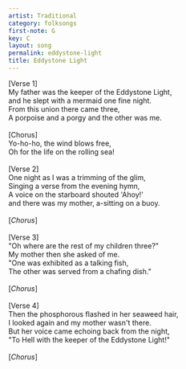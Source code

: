 ```yaml
---
artist: Traditional
category: folksongs
first-note: G
key: C
layout: song
permalink: eddystone-light
title: Eddystone Light
---
```


[Verse 1]<br>
My father was the keeper of the Eddystone Light,<br>
and he slept with a mermaid one fine night.<br>
From this union there came three,<br>
A porpoise and a porgy and the other was me.<br>
<br>
[Chorus]<br>
Yo-ho-ho, the wind blows free,<br>
Oh for the life on the rolling sea!<br>
<br>
[Verse 2]<br>
One night as I was a trimming of the glim,<br>
Singing a verse from the evening hymn,<br>
A voice on the starboard shouted 'Ahoy!'<br>
and there was my mother, a-sitting on a buoy.<br>
<br>
[*Chorus*]<br>
<br>
[Verse 3]<br>
"Oh where are the rest of my children three?"<br>
My mother then she asked of me.<br>
"One was exhibited as a talking fish,<br>
The other was served from a chafing dish."<br>
<br>
[*Chorus*]<br>
<br>
[Verse 4]<br>
Then the phosphorous flashed in her seaweed hair,<br>
I looked again and my mother wasn't there.<br>
But her voice came echoing back from the night,<br>
"To Hell with the keeper of the Eddystone Light!"<br>
<br>
[*Chorus*]